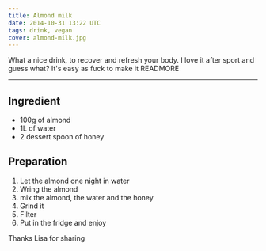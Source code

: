 ```yaml
---
title: Almond milk
date: 2014-10-31 13:22 UTC
tags: drink, vegan
cover: almond-milk.jpg
---
```


What a nice drink, to recover and refresh your body. 
I love it after sport and guess what? It's easy as fuck to make it 
READMORE

---

## Ingredient 

* 100g of almond
* 1L of water
* 2 dessert spoon of honey 

## Preparation

1. Let the almond one night in water 
2. Wring the almond
3. mix the almond, the water and the honey
5. Grind it
6. Filter
7. Put in the fridge and enjoy 

Thanks Lisa for sharing